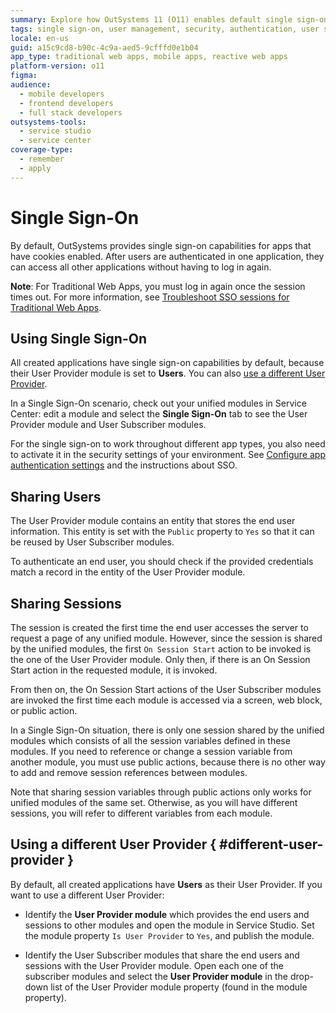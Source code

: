 ```yaml
---
summary: Explore how OutSystems 11 (O11) enables default single sign-on capabilities across applications with unified user and session management.
tags: single sign-on, user management, security, authentication, user sessions
locale: en-us
guid: a15c9cd8-b90c-4c9a-aed5-9cfffd0e1b04
app_type: traditional web apps, mobile apps, reactive web apps
platform-version: o11
figma:
audience:
  - mobile developers
  - frontend developers
  - full stack developers
outsystems-tools:
  - service studio
  - service center
coverage-type:
  - remember
  - apply
---
```


# Single Sign-On

By default, OutSystems provides single sign-on capabilities for apps that have cookies enabled. After users are authenticated in one application, they can access all other applications without having to log in again.

**Note**: For Traditional Web Apps, you must log in again once the session times out. For more information, see [Troubleshoot SSO sessions for Traditional Web Apps](https://success.outsystems.com/support/troubleshooting/application_development/troubleshoot_sso_sessions_for_traditional_web_apps/).

## Using Single Sign-On

All created applications have single sign-on capabilities by default, because their User Provider module is set to **Users**. You can also [use a different User Provider](#different-user-provider).

In a Single Sign-On scenario, check out your unified modules in Service Center: edit a module and select the **Single Sign-On** tab to see the User Provider module and User Subscriber modules.

<div class="info" markdown="1">

For the single sign-on to work throughout different app types, you also need to activate it in the security settings of your environment. See [Configure app authentication settings](../../../security/configure-authentication.md) and the instructions about SSO.

</div>

## Sharing Users

The User Provider module contains an entity that stores the end user information. This entity is set with the `Public` property to `Yes` so that it can be reused by User Subscriber modules.

To authenticate an end user, you should check if the provided credentials match a record in the entity of the User Provider module.

## Sharing Sessions

The session is created the first time the end user accesses the server to request a page of any unified module. However, since the session is shared by the unified modules, the first `On Session Start` action to be invoked is the one of the User Provider module. Only then, if there is an On Session Start action in the requested module, it is invoked.

From then on, the On Session Start actions of the User Subscriber modules are invoked the first time each module is accessed via a screen, web block, or public action.

In a Single Sign-On situation, there is only one session shared by the unified modules which consists of all the session variables defined in these modules. If you need to reference or change a session variable from another module, you must use public actions, because there is no other way to add and remove session references between modules.

Note that sharing session variables through public actions only works for unified modules of the same set. Otherwise, as you will have different sessions, you will refer to different variables from each module.

## Using a different User Provider { #different-user-provider }

By default, all created applications have **Users** as their User Provider. If you want to use a different User Provider:

* Identify the **User Provider module** which provides the end users and sessions to other modules and open the module in Service Studio. Set the module property `Is User Provider` to `Yes`, and publish the module.

* Identify the User Subscriber modules that share the end users and sessions with the User Provider module. Open each one of the subscriber modules and select the **User Provider module** in the drop-down list of the User Provider module property (found in the module property).
